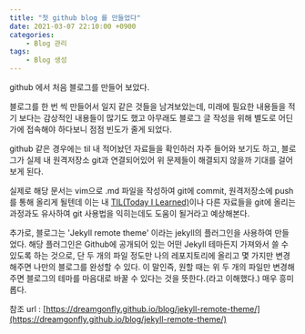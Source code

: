 ```yaml
---
title: "첫 github blog 를 만들었다"
date: 2021-03-07 22:10:00 +0900
categories: 
	- Blog 관리
tags: 
	- Blog 생성
---
```


 github 에서 처음 블로그를 만들어 보았다. 

 블로그를 한 번 씩 만들어서 일지 같은 것들을 남겨보았는데, 미래에 필요한 내용들을 적기 보다는 감상적인 내용들이 많기도 했고 아무래도 블로그 글 작성을 위해 별도로 어딘가에 접속해야 하다보니 점점 빈도가 줄게 되었다.

 github 같은 경우에는 til 내 적어놨던 자료들을 확인하러 자주 들어와 보기도 하고, 블로그가 실제 내 원격저장소 git과 연결되어있어 위 문제들이 해결되지 않을까 기대를 걸어보게 된다.

 실제로 해당 문서는 vim으로 .md 파일을 작성하여 git에 commit, 원격저장소에 push 를 통해 올리게 될텐데 이는 내 [TIL(Today I Learned)](https://github.com/beadoer1/til)이나 다른 자료들을 git에 올리는 과정과도 유사하여 git 사용법을 익히는데도 도움이 될거라고 예상해본다.

 추가로, 블로그는 'Jekyll remote theme' 이라는 jekyll의 플러그인을 사용하여 만들었다. 해당 플러그인은 Github에 공개되어 있는 어떤 Jekyll 테마든지 가져와서 쓸 수 있도록 하는 것으로, 단 두 개의 파일 정도만 나의 레포지토리에 올리고 몇 가지만 변경해주면 나만의 블로그를 완성할 수 있다. 이 말인즉, 원할 때는 위 두 개의 파일만 변경해주면 블로그의 테마를 마음대로 바꿀 수 있다는 것을 뜻한다.(라고 이해했다.) 매우 흥미롭다.

참조 url : [https://dreamgonfly.github.io/blog/jekyll-remote-theme/](https://dreamgonfly.github.io/blog/jekyll-remote-theme/)


